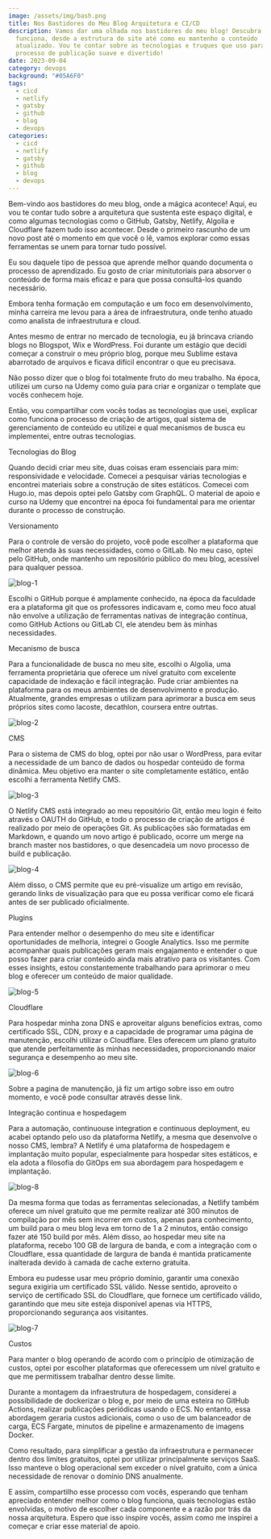 ```yaml
---
image: /assets/img/bash.png
title: Nos Bastidores do Meu Blog Arquitetura e CI/CD
description: Vamos dar uma olhada nos bastidores do meu blog! Descubra como tudo
  funciona, desde a estrutura do site até como eu mantenho o conteúdo
  atualizado. Vou te contar sobre as tecnologias e truques que uso para tornar o
  processo de publicação suave e divertido!
date: 2023-09-04
category: devops
background: "#05A6F0"
tags:
  - cicd
  - netlify
  - gatsby
  - github
  - blog
  - devops
categories:
  - cicd
  - netlify
  - gatsby
  - github
  - blog
  - devops
---
```

Bem-vindo aos bastidores do meu blog, onde a mágica acontece! Aqui, eu vou te contar tudo sobre a arquitetura que sustenta este espaço digital, e como algumas tecnologias como o GitHub, Gatsby, Netlify, Algolia e Cloudflare fazem tudo isso acontecer. Desde o primeiro rascunho de um novo post até o momento em que você o lê, vamos explorar como essas ferramentas se unem para tornar tudo possível.

Eu sou daquele tipo de pessoa que aprende melhor quando documenta o processo de aprendizado. Eu gosto de criar minitutoriais para absorver o conteúdo de forma mais eficaz e para que possa consultá-los quando necessário.

Embora tenha formação em computação e um foco em desenvolvimento, minha carreira me levou para a área de infraestrutura, onde tenho atuado como analista de infraestrutura e cloud.

Antes mesmo de entrar no mercado de tecnologia, eu já brincava criando blogs no Blogspot, Wix e WordPress. Foi durante um estágio que decidi começar a construir o meu próprio blog, porque meu Sublime estava abarrotado de arquivos e ficava difícil encontrar o que eu precisava.

Não posso dizer que o blog foi totalmente fruto do meu trabalho. Na época, utilizei um curso na Udemy como guia para criar e organizar o template que vocês conhecem hoje.

Então, vou compartilhar com vocês todas as tecnologias que usei, explicar como funciona o processo de criação de artigos, qual sistema de gerenciamento de conteúdo eu utilizei e qual mecanismos de busca eu implementei, entre outras tecnologias.

Tecnologias do Blog

Quando decidi criar meu site, duas coisas eram essenciais para mim: responsividade e velocidade. Comecei a pesquisar várias tecnologias e encontrei materiais sobre a construção de sites estáticos. Comecei com Hugo.io, mas depois optei pelo Gatsby com GraphQL. O material de apoio e curso na Udemy que encontrei na época foi fundamental para me orientar durante o processo de construção.

Versionamento

Para o controle de versão do projeto, você pode escolher a plataforma que melhor atenda às suas necessidades, como o GitLab. No meu caso, optei pelo GitHub, onde mantenho um repositório público do meu blog, acessível para qualquer pessoa. 

![blog-1](/assets/img/blog-1.png)

Escolhi o GitHub porque é amplamente conhecido, na época da faculdade era a plataforma git que os professores indicavam e, como meu foco atual não envolve a utilização de ferramentas nativas de integração contínua, como GitHub Actions ou GitLab CI, ele atendeu bem às minhas necessidades.

Mecanismo de busca

Para a funcionalidade de busca no meu site, escolhi o Algolia, uma ferramenta proprietária que oferece um nível gratuito com excelente capacidade de indexação e fácil integração. Pude criar ambientes na plataforma para os meus ambientes de desenvolvimento e produção. Atualmente, grandes empresas o utilizam para aprimorar a busca em seus próprios sites como lacoste, decathlon, coursera entre outrtas. 

![blog-2](/assets/img/blog-2.png)

CMS

Para o sistema de CMS do blog, optei por não usar o WordPress, para evitar a necessidade de um banco de dados ou hospedar conteúdo de forma dinâmica. Meu objetivo era manter o site completamente estático, então escolhi a ferramenta Netlify CMS.

![blog-3](/assets/img/blog-3.png)

O Netlify CMS está integrado ao meu repositório Git, então meu login é feito através o OAUTH do GitHub, e todo o processo de criação de artigos é realizado por meio de operações Git. As publicações são formatadas em Markdown, e quando um novo artigo é publicado, ocorre um merge na branch master nos bastidores, o que desencadeia um novo processo de build e publicação.

![blog-4](/assets/img/blog-4.png)

Além disso, o CMS permite que eu pré-visualize um artigo em revisão, gerando links de visualização para que eu possa verificar como ele ficará antes de ser publicado oficialmente.

Plugins

Para entender melhor o desempenho do meu site e identificar oportunidades de melhoria, integrei o Google Analytics. Isso me permite acompanhar quais publicações geram mais engajamento e entender o que posso fazer para criar conteúdo ainda mais atrativo para os visitantes. Com esses insights, estou constantemente trabalhando para aprimorar o meu blog e oferecer um conteúdo de maior qualidade.

![blog-5](/assets/img/blog-5.png)

Cloudflare

Para hospedar minha zona DNS e aproveitar alguns benefícios extras, como certificado SSL, CDN, proxy e a capacidade de programar uma página de manutenção, escolhi utilizar o Cloudflare. Eles oferecem um plano gratuito que atende perfeitamente às minhas necessidades, proporcionando maior segurança e desempenho ao meu site.

![blog-6](/assets/img/blog-6.png)


Sobre a pagina de manutenção, já fiz um artigo sobre isso em outro momento, e você pode consultar através desse link.

Integração continua e hospedagem

Para a automação, continuouse integration e continuous deployment, eu acabei optando pelo uso da plataforma Netlify, a mesma que desenvolve o nosso CMS, lembra? A Netlify é uma plataforma de hospedagem e implantação muito popular, especialmente para hospedar sites estáticos, e ela adota a filosofia do GitOps em sua abordagem para hospedagem e implantação.

![blog-8](/assets/img/blog-8.png)

Da mesma forma que todas as ferramentas selecionadas, a Netlify também oferece um nível gratuito que me permite realizar até 300 minutos de compilação por mês sem incorrer em custos, apenas para conhecimento, um build para o meu blog leva em torno de 1 a 2 minutos, então consigo fazer até 150 build por mês. Além disso, ao hospedar meu site na plataforma, recebo 100 GB de largura de banda, e com a integração com o Cloudflare, essa quantidade de largura de banda é mantida praticamente inalterada devido à camada de cache externo gratuita.

Embora eu pudesse usar meu próprio domínio, garantir uma conexão segura exigiria um certificado SSL válido. Nesse sentido, aproveito o serviço de certificado SSL do Cloudflare, que fornece um certificado válido, garantindo que meu site esteja disponível apenas via HTTPS, proporcionando segurança aos visitantes.

![blog-7](/assets/img/blog-7.png)

Custos

Para manter o blog operando de acordo com o princípio de otimização de custos, optei por escolher plataformas que oferecessem um nível gratuito e que me permitissem trabalhar dentro desse limite. 

Durante a montagem da infraestrutura de hospedagem, considerei a possibilidade de dockerizar o blog e, por meio de uma esteira no GitHub Actions, realizar publicações periódicas usando o ECS. No entanto, essa abordagem geraria custos adicionais, como o uso de um balanceador de carga, ECS Fargate, minutos de pipeline e armazenamento de imagens Docker.

Como resultado, para simplificar a gestão da infraestrutura e permanecer dentro dos limites gratuitos, optei por utilizar principalmente serviços SaaS. Isso manteve o blog operacional sem exceder o nível gratuito, com a única necessidade de renovar o domínio DNS anualmente.

E assim, compartilho esse processo com vocês, esperando que tenham apreciado entender melhor como o blog funciona, quais tecnologias estão envolvidas, o motivo de escolher cada componente e a razão por trás da nossa arquitetura. Espero que isso inspire vocês, assim como me inspirei a começar e criar esse material de apoio.